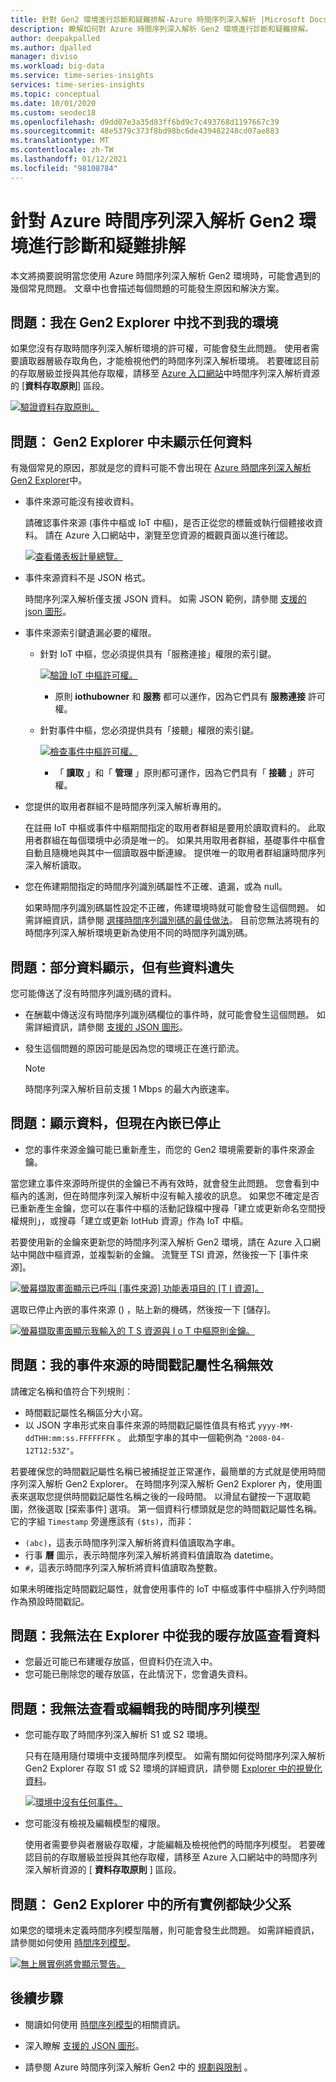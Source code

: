 ```yaml
---
title: 針對 Gen2 環境進行診斷和疑難排解-Azure 時間序列深入解析 |Microsoft Docs
description: 瞭解如何對 Azure 時間序列深入解析 Gen2 環境進行診斷和疑難排解。
author: deepakpalled
ms.author: dpalled
manager: diviso
ms.workload: big-data
ms.service: time-series-insights
services: time-series-insights
ms.topic: conceptual
ms.date: 10/01/2020
ms.custom: seodec18
ms.openlocfilehash: d9dd07e3a35d83ff6bd9c7c493768d1197667c39
ms.sourcegitcommit: 48e5379c373f8bd98bc6de439482248cd07ae883
ms.translationtype: MT
ms.contentlocale: zh-TW
ms.lasthandoff: 01/12/2021
ms.locfileid: "98108784"
---
```

# <a name="diagnose-and-troubleshoot-an-azure-time-series-insights-gen2-environment"></a>針對 Azure 時間序列深入解析 Gen2 環境進行診斷和疑難排解

本文將摘要說明當您使用 Azure 時間序列深入解析 Gen2 環境時，可能會遇到的幾個常見問題。 文章中也會描述每個問題的可能發生原因和解決方案。

## <a name="problem-i-cant-find-my-environment-in-the-gen2-explorer"></a>問題：我在 Gen2 Explorer 中找不到我的環境

如果您沒有存取時間序列深入解析環境的許可權，可能會發生此問題。 使用者需要讀取器層級存取角色，才能檢視他們的時間序列深入解析環境。 若要確認目前的存取層級並授與其他存取權，請移至 [Azure 入口網站](https://portal.azure.com/)中時間序列深入解析資源的 [**資料存取原則**] 區段。

  [![驗證資料存取原則。](media/preview-troubleshoot/verify-data-access-policies.png)](media/preview-troubleshoot/verify-data-access-policies.png#lightbox)

## <a name="problem-no-data-is-seen-in-the-gen2-explorer"></a>問題： Gen2 Explorer 中未顯示任何資料

有幾個常見的原因，那就是您的資料可能不會出現在 [Azure 時間序列深入解析 Gen2 Explorer](https://insights.timeseries.azure.com/preview)中。

- 事件來源可能沒有接收資料。

    請確認事件來源 (事件中樞或 IoT 中樞)，是否正從您的標籤或執行個體接收資料。 請在 Azure 入口網站中，瀏覽至您資源的概觀頁面以進行確認。

    [![查看儀表板計量總覽。](media/preview-troubleshoot/verify-dashboard-metrics.png)](media/preview-troubleshoot/verify-dashboard-metrics.png#lightbox)

- 事件來源資料不是 JSON 格式。

    時間序列深入解析僅支援 JSON 資料。 如需 JSON 範例，請參閱 [支援的 json 圖形](./concepts-json-flattening-escaping-rules.md)。

- 事件來源索引鍵遺漏必要的權限。

  - 針對 IoT 中樞，您必須提供具有「服務連接」權限的索引鍵。

    [![驗證 IoT 中樞許可權。](media/preview-troubleshoot/verify-correct-permissions.png)](media/preview-troubleshoot/verify-correct-permissions.png#lightbox)

    - 原則 **iothubowner** 和 **服務** 都可以運作，因為它們具有 **服務連接** 許可權。

  - 針對事件中樞，您必須提供具有「接聽」權限的索引鍵。
  
    [![檢查事件中樞許可權。](media/preview-troubleshoot/verify-eh-permissions.png)](media/preview-troubleshoot/verify-eh-permissions.png#lightbox)

    - 「 **讀取** 」和「 **管理** 」原則都可運作，因為它們具有「 **接聽** 」許可權。

- 您提供的取用者群組不是時間序列深入解析專用的。

    在註冊 IoT 中樞或事件中樞期間指定的取用者群組是要用於讀取資料的。 此取用者群組在每個環境中必須是唯一的。 如果共用取用者群組，基礎事件中樞會自動且隨機地與其中一個讀取器中斷連線。 提供唯一的取用者群組讓時間序列深入解析讀取。

- 您在佈建期間指定的時間序列識別碼屬性不正確、遺漏，或為 null。

    如果時間序列識別碼屬性設定不正確，佈建環境時就可能會發生這個問題。 如需詳細資訊，請參閱 [選擇時間序列識別碼的最佳做法](./how-to-select-tsid.md)。 目前您無法將現有的時間序列深入解析環境更新為使用不同的時間序列識別碼。

## <a name="problem-some-data-shows-but-some-is-missing"></a>問題：部分資料顯示，但有些資料遺失

您可能傳送了沒有時間序列識別碼的資料。

- 在酬載中傳送沒有時間序列識別碼欄位的事件時，就可能會發生這個問題。 如需詳細資訊，請參閱 [支援的 JSON 圖形](./concepts-json-flattening-escaping-rules.md)。
- 發生這個問題的原因可能是因為您的環境正在進行節流。

    > [!NOTE]
    > 時間序列深入解析目前支援 1 Mbps 的最大內嵌速率。

## <a name="problem-data-was-showing-but-now-ingestion-has-stopped"></a>問題：顯示資料，但現在內嵌已停止

- 您的事件來源金鑰可能已重新產生，而您的 Gen2 環境需要新的事件來源金鑰。

當您建立事件來源時所提供的金鑰已不再有效時，就會發生此問題。 您會看到中樞內的遙測，但在時間序列深入解析中沒有輸入接收的訊息。 如果您不確定是否已重新產生金鑰，您可以在事件中樞的活動記錄檔中搜尋「建立或更新命名空間授權規則」，或搜尋「建立或更新 IotHub 資源」作為 IoT 中樞。

若要使用新的金鑰來更新您的時間序列深入解析 Gen2 環境，請在 Azure 入口網站中開啟中樞資源，並複製新的金鑰。 流覽至 TSI 資源，然後按一下 [事件來源]。

   [![螢幕擷取畫面顯示已呼叫 [事件來源] 功能表項目的 [T I 資源]。](media/preview-troubleshoot/update-hub-key-step-1.png)](media/preview-troubleshoot/update-hub-key-step-1.png#lightbox)

選取已停止內嵌的事件來源 () ，貼上新的機碼，然後按一下 [儲存]。

   [![螢幕擷取畫面顯示我輸入的 T S 資源與 I o T 中樞原則金鑰。](media/preview-troubleshoot/update-hub-key-step-2.png)](media/preview-troubleshoot/update-hub-key-step-2.png#lightbox)

## <a name="problem-my-event-sources-timestamp-property-name-doesnt-work"></a>問題：我的事件來源的時間戳記屬性名稱無效

請確定名稱和值符合下列規則︰

- 時間戳記屬性名稱區分大小寫。
- 以 JSON 字串形式來自事件來源的時間戳記屬性值具有格式 `yyyy-MM-ddTHH:mm:ss.FFFFFFFK` 。 此類型字串的其中一個範例為 `"2008-04-12T12:53Z"`。

若要確保您的時間戳記屬性名稱已被捕捉並正常運作，最簡單的方式就是使用時間序列深入解析 Gen2 Explorer。 在時間序列深入解析 Gen2 Explorer 內，使用圖表來選取您提供時間戳記屬性名稱之後的一段時間。 以滑鼠右鍵按一下選取範圍，然後選取 [探索事件] 選項。 第一個資料行標頭就是您的時間戳記屬性名稱。 它的字組 `Timestamp` 旁邊應該有 `($ts)`，而非：

- `(abc)`，這表示時間序列深入解析將資料值讀取為字串。
- 行事 **曆** 圖示，表示時間序列深入解析將資料值讀取為 datetime。
- `#`，這表示時間序列深入解析將資料值讀取為整數。

如果未明確指定時間戳記屬性，就會使用事件的 IoT 中樞或事件中樞排入佇列時間作為預設時間戳記。

## <a name="problem-i-cant-view-data-from-my-warm-store-in-the-explorer"></a>問題：我無法在 Explorer 中從我的暖存放區查看資料

- 您最近可能已布建暖存放區，但資料仍在流入中。
- 您可能已刪除您的暖存放區，在此情況下，您會遺失資料。

## <a name="problem-i-cant-view-or-edit-my-time-series-model"></a>問題：我無法查看或編輯我的時間序列模型

- 您可能存取了時間序列深入解析 S1 或 S2 環境。

   只有在隨用隨付環境中支援時間序列模型。 如需有關如何從時間序列深入解析 Gen2 Explorer 存取 S1 或 S2 環境的詳細資訊，請參閱 [Explorer 中的視覺化資料](./concepts-ux-panels.md)。

   [![環境中沒有任何事件。](media/preview-troubleshoot/troubleshoot-no-events.png)](media/preview-troubleshoot/troubleshoot-no-events.png#lightbox)

- 您可能沒有檢視及編輯模型的權限。

   使用者需要參與者層級存取權，才能編輯及檢視他們的時間序列模型。 若要確認目前的存取層級並授與其他存取權，請移至 Azure 入口網站中的時間序列深入解析資源的 [ **資料存取原則** ] 區段。

## <a name="problem-all-my-instances-in-the-gen2-explorer-lack-a-parent"></a>問題： Gen2 Explorer 中的所有實例都缺少父系

如果您的環境未定義時間序列模型階層，則可能會發生此問題。 如需詳細資訊，請參閱如何使用 [時間序列模型](./time-series-insights-overview.md)。

  [![無上層實例將會顯示警告。](media/preview-troubleshoot/unparented-instances.png)](media/preview-troubleshoot/unparented-instances.png#lightbox)

## <a name="next-steps"></a>後續步驟

- 閱讀如何使用 [時間序列模型](./time-series-insights-overview.md)的相關資訊。

- 深入瞭解 [支援的 JSON 圖形](./concepts-json-flattening-escaping-rules.md)。

- 請參閱 Azure 時間序列深入解析 Gen2 中的 [規劃與限制](./how-to-plan-your-environment.md) 。